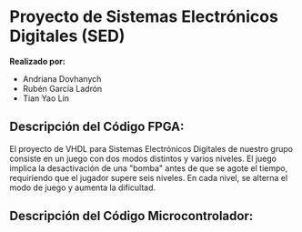 # Proyecto de Sistemas Electrónicos Digitales (SED)

**Realizado por:**
- Andriana Dovhanych
- Rubén García Ladrón
- Tian Yao Lin

## Descripción del Código FPGA:

El proyecto de VHDL para Sistemas Electrónicos Digitales de nuestro grupo consiste en un juego con dos modos distintos y varios niveles. El juego implica la desactivación de una "bomba" antes de que se agote el tiempo, requiriendo que el jugador supere seis niveles. En cada nivel, se alterna el modo de juego y aumenta la dificultad.

## Descripción del Código Microcontrolador:





